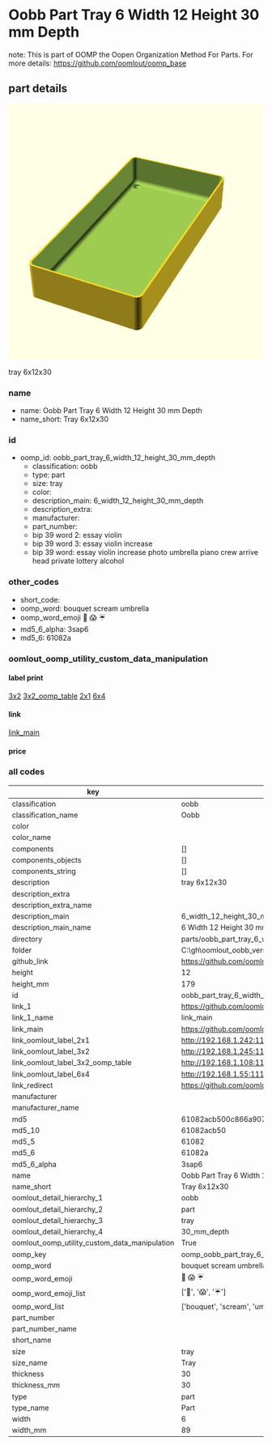 # Oobb Part Tray 6 Width 12 Height 30 mm Depth  

note: This is part of OOMP the Oopen Organization Method For Parts. For more details: https://github.com/oomlout/oomp_base

##  part details
  

[![](3dpr.png)](3dpr.png)

tray 6x12x30



### name
* name: Oobb Part Tray 6 Width 12 Height 30 mm Depth
* name_short: Tray 6x12x30 
### id
* oomp_id: oobb_part_tray_6_width_12_height_30_mm_depth
  * classification: oobb
  * type: part
  * size: tray
  * color: 
  * description_main: 6_width_12_height_30_mm_depth
  * description_extra: 
  * manufacturer: 
  * part_number: 
  * bip 39 word 2: essay violin
  * bip 39 word 3: essay violin increase
  * bip 39 word: essay violin increase photo umbrella piano crew arrive head private lottery alcohol

### other_codes
* short_code: 
* oomp_word: bouquet scream umbrella
* oomp_word_emoji :bouquet: :scream: :umbrella:
* md5_6_alpha: 3sap6
* md5_6: 61082a






### oomlout_oomp_utility_custom_data_manipulation
#### label print
[3x2](http://192.168.1.245:1112/?label=oomp%203sap6)
[3x2_oomp_table](http://192.168.1.108:1112/?label=oomp%203sap6)
[2x1](http://192.168.1.242:1112/?label=oomp%203sap6)
[6x4](http://192.168.1.55:1112/?label=oomp%203sap6)    

#### link

[link_main](https://github.com/oomlout/oomlout_oobb_version_4_generated_parts/tree/main/navigation_oomp/oobb/part/tray/6_width_12_height_30_mm_depth/part)                              

#### price







### all codes 
| key | value |  
| --- | --- |  
| classification | oobb |  
| classification_name | Oobb |  
| color |  |  
| color_name |  |  
| components | [] |  
| components_objects | [] |  
| components_string | [] |  
| description | tray 6x12x30 |  
| description_extra |  |  
| description_extra_name |  |  
| description_main | 6_width_12_height_30_mm_depth |  
| description_main_name | 6 Width 12 Height 30 mm Depth |  
| directory | parts/oobb_part_tray_6_width_12_height_30_mm_depth |  
| folder | C:\gh\oomlout_oobb_version_4_generated_parts\parts\oobb_part_tray_6_width_12_height_30_mm_depth |  
| github_link | https://github.com/oomlout/oomlout_oomp_part_src/tree/main/parts/oobb_part_tray_6_width_12_height_30_mm_depth |  
| height | 12 |  
| height_mm | 179 |  
| id | oobb_part_tray_6_width_12_height_30_mm_depth |  
| link_1 | https://github.com/oomlout/oomlout_oobb_version_4_generated_parts/tree/main/navigation_oomp/oobb/part/tray/6_width_12_height_30_mm_depth/part |  
| link_1_name | link_main |  
| link_main | https://github.com/oomlout/oomlout_oobb_version_4_generated_parts/tree/main/navigation_oomp/oobb/part/tray/6_width_12_height_30_mm_depth/part |  
| link_oomlout_label_2x1 | http://192.168.1.242:1112/?label=oomp%203sap6 |  
| link_oomlout_label_3x2 | http://192.168.1.245:1112/?label=oomp%203sap6 |  
| link_oomlout_label_3x2_oomp_table | http://192.168.1.108:1112/?label=oomp%203sap6 |  
| link_oomlout_label_6x4 | http://192.168.1.55:1112/?label=oomp%203sap6 |  
| link_redirect | https://github.com/oomlout/oomlout_oobb_version_4_generated_parts/tree/main/parts/oobb_tray_06_12_30 |  
| manufacturer |  |  
| manufacturer_name |  |  
| md5 | 61082acb500c866a90761a3ae57d1269 |  
| md5_10 | 61082acb50 |  
| md5_5 | 61082 |  
| md5_6 | 61082a |  
| md5_6_alpha | 3sap6 |  
| name | Oobb Part Tray 6 Width 12 Height 30 mm Depth |  
| name_short | Tray 6x12x30  |  
| oomlout_detail_hierarchy_1 | oobb |  
| oomlout_detail_hierarchy_2 | part |  
| oomlout_detail_hierarchy_3 | tray |  
| oomlout_detail_hierarchy_4 | 30_mm_depth |  
| oomlout_oomp_utility_custom_data_manipulation | True |  
| oomp_key | oomp_oobb_part_tray_6_width_12_height_30_mm_depth |  
| oomp_word | bouquet scream umbrella |  
| oomp_word_emoji | :bouquet: :scream: :umbrella: |  
| oomp_word_emoji_list | [':bouquet:', ':scream:', ':umbrella:'] |  
| oomp_word_list | ['bouquet', 'scream', 'umbrella'] |  
| part_number |  |  
| part_number_name |  |  
| short_name |  |  
| size | tray |  
| size_name | Tray |  
| thickness | 30 |  
| thickness_mm | 30 |  
| type | part |  
| type_name | Part |  
| width | 6 |  
| width_mm | 89 |  

